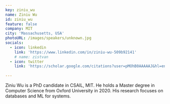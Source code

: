 ```yaml
---
key: ziniu_wu
name: Ziniu Wu
id: ziniu_wu
feature: false
company: MIT
city: 'Massachusetts, USA'
photoURL: /images/speakers/unknown.jpg
socials:
  - icon: linkedin
    link: 'https://www.linkedin.com/in/ziniu-wu-509b92141'
    # name: zistvan 
  - icon: twitter
    link: 'https://scholar.google.com/citations?user=pMOhB0AAAAAJ&hl=en'
 
---
```

Ziniu Wu is a PhD candidate in CSAIL, MIT. He holds a Master degree in Computer Science from Oxford University in 2020. His research focuses on databases and ML for systems.